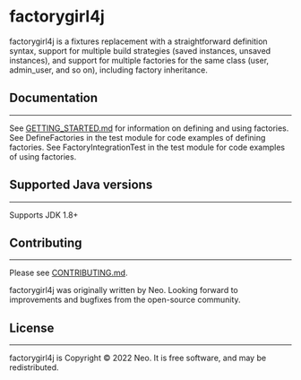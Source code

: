 # factorygirl4j
factorygirl4j is a fixtures replacement with a straightforward definition syntax, support for multiple build strategies (saved instances, unsaved instances), and support for multiple factories for the same class (user, admin_user, and so on), including factory inheritance.

## Documentation
___
See [GETTING_STARTED.md] for information on defining and using factories.
See DefineFactories in the test module for code examples of defining factories.
See FactoryIntegrationTest in the test module for code examples of using factories.

[GETTING_STARTED.md]: https://github.com/neoistheone123/factorygirl4j/blob/master/GETTING_STARTED.md

## Supported Java versions
___
Supports JDK 1.8+

## Contributing
___
Please see [CONTRIBUTING.md].

factorygirl4j was originally written by Neo. Looking forward to improvements and bugfixes from the open-source community.

[CONTRIBUTING.MD]: https://github.com/neoistheone123/factorygirl4j/blob/master/CONTRIBUTING.md

## License
___
factorygirl4j is Copyright © 2022 Neo. It is free software, and may be redistributed.